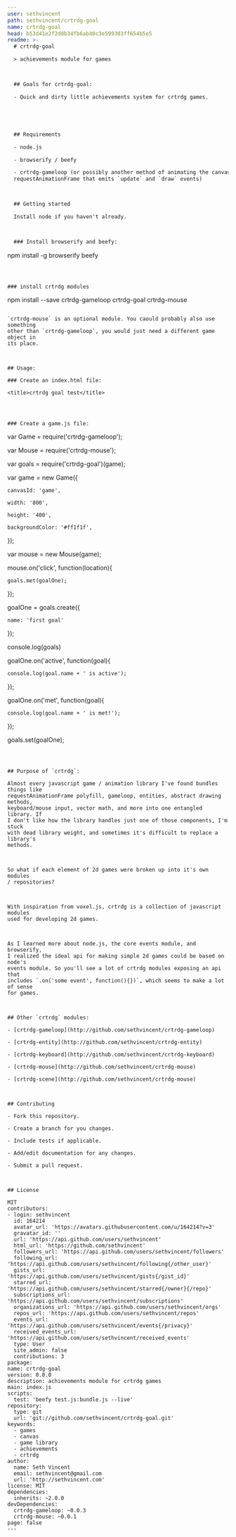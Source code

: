 ```yaml
---
user: sethvincent
path: sethvincent/crtrdg-goal
name: crtrdg-goal
head: b53d41e2f2d0b34fb6ab40c3e599303ff654b5e5
readme: >-
  # crtrdg-goal

  > achievements module for games



  ## Goals for crtrdg-goal:

  - Quick and dirty little achievements system for crtrdg games.





  ## Requirements

  - node.js

  - browserify / beefy

  - crtrdg-gameloop (or possibly another method of animating the canvas with
  requestAnimationFrame that emits `update` and `draw` events)



  ## Getting started

  Install node if you haven't already.



  ### Install browserify and beefy:

  ```

  npm install -g browserify beefy

  ```



  ### install crtrdg modules

  ```

  npm install --save crtrdg-gameloop crtrdg-goal crtrdg-mouse

  ```

  `crtrdg-mouse` is an optional module. You caould probably also use something
  other than `crtrdg-gameloop`, you would just need a different game object in
  its place.



  ## Usage:

  ### Create an index.html file:

  ```

  <!DOCTYPE html>

  <html>

  <head>

    <title>crtrdg goal test</title>

  </head>

  <body>



  <canvas id="game"></canvas>



  <script src="./bundle.js"></script>

  </body>

  </html>

  ```



  ### Create a game.js file:

  ```

  var Game = require('crtrdg-gameloop');

  var Mouse = require('crtrdg-mouse');

  var goals = require('crtrdg-goal')(game);



  var game = new Game({

    canvasId: 'game',

    width: '800',

    height: '400',

    backgroundColor: '#ff1f1f',

  });



  var mouse = new Mouse(game);



  mouse.on('click', function(location){

    goals.met(goalOne);

  });



  goalOne = goals.create({

    name: 'first goal'

  });



  console.log(goals)



  goalOne.on('active', function(goal){

    console.log(goal.name + ' is active');

  });



  goalOne.on('met', function(goal){

    console.log(goal.name + ' is met!');

  });



  goals.set(goalOne);

  ```



  ## Purpose of `crtrdg`:

  Almost every javascript game / animation library I've found bundles things like
  requestAnimationFrame polyfill, gameloop, entities, abstract drawing methods,
  keyboard/mouse input, vector math, and more into one entangled library. If
  I don't like how the library handles just one of those components, I'm stuck
  with dead library weight, and sometimes it's difficult to replace a library's
  methods.



  So what if each element of 2d games were broken up into it's own modules
  / repositories?



  With inspiration from voxel.js, crtrdg is a collection of javascript modules
  used for developing 2d games.



  As I learned more about node.js, the core events module, and browserify,
  I realized the ideal api for making simple 2d games could be based on node's
  events module. So you'll see a lot of crtrdg modules exposing an api that
  includes `.on('some event', function(){})`, which seems to make a lot of sense
  for games.



  ## Other `crtrdg` modules:

  - [crtrdg-gameloop](http://github.com/sethvincent/crtrdg-gameloop)

  - [crtrdg-entity](http://github.com/sethvincent/crtrdg-entity)

  - [crtrdg-keyboard](http://github.com/sethvincent/crtrdg-keyboard)

  - [crtrdg-mouse](http://github.com/sethvincent/crtrdg-mouse)

  - [crtrdg-scene](http://github.com/sethvincent/crtrdg-mouse)



  ## Contributing

  - Fork this repository.

  - Create a branch for you changes.

  - Include tests if applicable.

  - Add/edit documentation for any changes.

  - Submit a pull request.



  ## License

  MIT
contributors:
  - login: sethvincent
    id: 164214
    avatar_url: 'https://avatars.githubusercontent.com/u/164214?v=3'
    gravatar_id: ''
    url: 'https://api.github.com/users/sethvincent'
    html_url: 'https://github.com/sethvincent'
    followers_url: 'https://api.github.com/users/sethvincent/followers'
    following_url: 'https://api.github.com/users/sethvincent/following{/other_user}'
    gists_url: 'https://api.github.com/users/sethvincent/gists{/gist_id}'
    starred_url: 'https://api.github.com/users/sethvincent/starred{/owner}{/repo}'
    subscriptions_url: 'https://api.github.com/users/sethvincent/subscriptions'
    organizations_url: 'https://api.github.com/users/sethvincent/orgs'
    repos_url: 'https://api.github.com/users/sethvincent/repos'
    events_url: 'https://api.github.com/users/sethvincent/events{/privacy}'
    received_events_url: 'https://api.github.com/users/sethvincent/received_events'
    type: User
    site_admin: false
    contributions: 3
package:
  name: crtrdg-goal
  version: 0.0.0
  description: achievements module for crtrdg games
  main: index.js
  scripts:
    test: 'beefy test.js:bundle.js --live'
  repository:
    type: git
    url: 'git://github.com/sethvincent/crtrdg-goal.git'
  keywords:
    - games
    - canvas
    - game library
    - achievements
    - crtrdg
  author:
    name: Seth Vincent
    email: sethvincent@gmail.com
    url: 'http://sethvincent.com'
  license: MIT
  dependencies:
    inherits: ~2.0.0
  devDependencies:
    crtrdg-gameloop: ~0.0.3
    crtrdg-mouse: ~0.0.1
page: false
---
```



